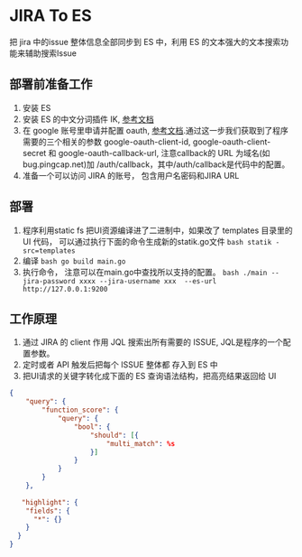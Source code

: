 # JIRA To ES 

把 jira 中的issue 整体信息全部同步到 ES 中，利用 ES 的文本强大的文本搜索功能来辅助搜索Issue

## 部署前准备工作

1. 安装 ES 
2. 安装 ES 的中文分词插件 IK, [参考文档](https://blog.csdn.net/u011499747/article/details/78917718)
3. 在 google 账号里申请并配置 oauth, [参考文档](https://blog.csdn.net/wangshubo1989/article/details/77980316).通过这一步我们获取到了程序需要的三个相关的参数 google-oauth-client-id, google-oauth-client-secret 和 google-oauth-callback-url, 注意callback的
   URL 为域名(如bug.pingcap.net)加 /auth/callback，其中/auth/callback是代码中的配置。
4. 准备一个可以访问 JIRA 的账号， 包含用户名密码和JIRA URL

## 部署
1. 程序利用static fs 把UI资源编译进了二进制中，如果改了 templates 目录里的 UI 代码， 可以通过执行下面的命令生成新的statik.go文件
`bash
statik -src=templates 
`
2. 编译
`bash
go build main.go
`
3. 执行命令， 注意可以在main.go中查找所以支持的配置。
`bash
./main --jira-password xxxx --jira-username xxx  --es-url http://127.0.0.1:9200
`

## 工作原理
1. 通过 JIRA 的 client 作用 JQL 搜索出所有需要的 ISSUE, JQL是程序的一个配置参数。
2. 定时或者 API 触发后把每个 ISSUE 整体都 存入到 ES 中
3. 把UI请求的关键字转化成下面的 ES 查询语法结构，把高亮结果返回给 UI
```json
{
    "query": {
        "function_score": {
            "query": {
                "bool": {
                    "should": [{
                        "multi_match": %s
                    }]
                }
            }
        }
    },
  
   "highlight": {
    "fields": {
      "*": {}
    }
  }
}
```
